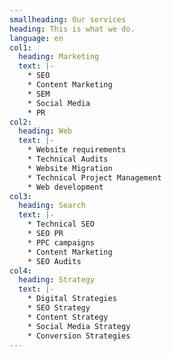```yaml
---
smallheading: Our services
heading: This is what we do.
language: en
col1:
  heading: Marketing
  text: |-
    * SEO
    * Content Marketing
    * SEM
    * Social Media
    * PR
col2:
  heading: Web
  text: |-
    * Website requirements 
    * Technical Audits
    * Website Migration
    * Technical Project Management
    * Web development
col3:
  heading: Search
  text: |-
    * Technical SEO 
    * SEO PR
    * PPC campaigns
    * Content Marketing 
    * SEO Audits
col4:
  heading: Strategy
  text: |-
    * Digital Strategies
    * SEO Strategy
    * Content Strategy
    * Social Media Strategy
    * Conversion Strategies
---
```

